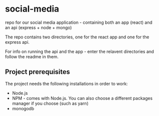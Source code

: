 # social-media
repo for our social media application - containing both an app (react) and an api (express + node + mongo)

The repo contains two directories, one for the react app and one for the express api.

For info on running the api and the app - enter the relavent directories and follow the readme in them. 

## Project prerequisites

The project needs the following installations in order to work:

* Node.js
* NPM - comes with Node.js. You can also choose a different packages manager if you choose (such as yarn)
* monogodb
